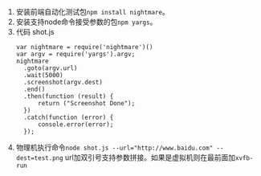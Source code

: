 1. 安装前端自动化测试包`npm install nightmare`。    
1. 安装支持node命令接受参数的包`npm yargs`。   
1. 代码 shot.js    
    ```
    var nightmare = require('nightmare')()
    var argv = require('yargs').argv;
    nightmare
      .goto(argv.url)
      .wait(5000)
      .screenshot(argv.dest)
      .end()
      .then(function (result) {
          return ("Screenshot Done");
      })
      .catch(function (error) {
          console.error(error);
      });
    ```    
 1. 物理机执行命令`node shot.js --url="http://www.baidu.com" --dest=test.png` url加双引号支持参数拼接。如果是虚拟机则在最前面加`xvfb-run`       
